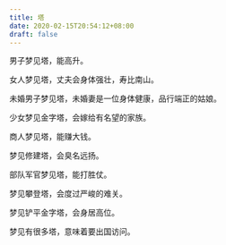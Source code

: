 ```yaml
---
title: 塔
date: 2020-02-15T20:54:12+08:00
draft: false
---
```


男子梦见塔，能高升。



女人梦见塔，丈夫会身体强壮，寿比南山。



未婚男子梦见塔，未婚妻是一位身体健康，品行端正的姑娘。



少女梦见金字塔，会嫁给有名望的家族。



商人梦见塔，能赚大钱。



梦见修建塔，会臭名远扬。



部队军官梦见塔，能打胜仗。



梦见攀登塔，会度过严峻的难关。



梦见铲平金字塔，会身居高位。



梦见有很多塔，意味着要出国访问。

